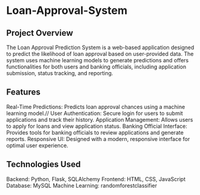 # Loan-Approval-System
## Project Overview
The Loan Approval Prediction System is a web-based application designed to predict the likelihood of loan approval based on user-provided data. The system uses machine learning models to generate predictions and offers functionalities for both users and banking officials, including application submission, status tracking, and reporting.

## Features
Real-Time Predictions: Predicts loan approval chances using a machine learning model.//
User Authentication: Secure login for users to submit applications and track their history.
Application Management: Allows users to apply for loans and view application status.
Banking Official Interface: Provides tools for banking officials to review applications and generate reports.
Responsive UI: Designed with a modern, responsive interface for optimal user experience.

## Technologies Used
Backend: Python, Flask, SQLAlchemy
Frontend: HTML, CSS, JavaScript
Database: MySQL
Machine Learning: randomforestclassifier

